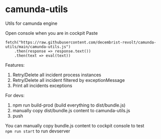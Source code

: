 # camunda-utils
Utils for camunda engine

Open console when you are in cockpit
Paste   
```
fetch("https://raw.githubusercontent.com/decembrist-revolt/camunda-utils/main/camunda-utils.js")
    .then(response => response.text())
    .then(text => eval(text))
```
Features:   
1. Retry/Delete all incident process instances
2. Retry/Delete all incident filtered by exceptionMessage
3. Print all incidents exceptions

For devs:
1. npm run build-prod (build everything to dist/bundle.js)
2. manually copy dist/bundle.js content to camunda-utils.js
3. push

You can manually copy bundle.js content to cockpit console to test   
`npm run start` to run devserver